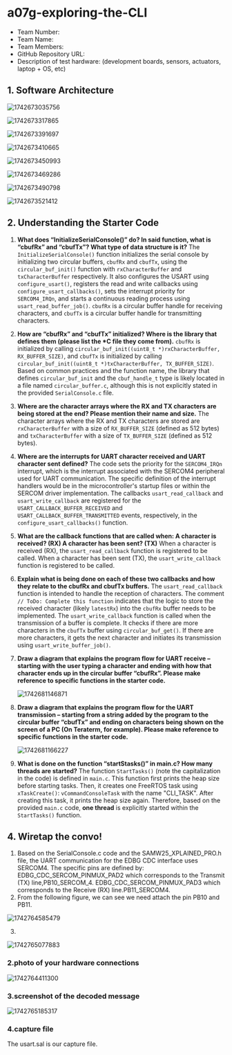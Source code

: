 # a07g-exploring-the-CLI

* Team Number:
* Team Name:
* Team Members:
* GitHub Repository URL:
* Description of test hardware: (development boards, sensors, actuators, laptop + OS, etc)

## 1. Software Architecture

![1742673035756](image/A07G_README/1742673035756.png "System Tasks OverView")

![1742673317865](image/A07G_README/1742673317865.png)

![1742673391697](image/A07G_README/1742673391697.png)

![1742673410665](image/A07G_README/1742673410665.png)

![1742673450993](image/A07G_README/1742673450993.png)

![1742673469286](image/A07G_README/1742673469286.png)

![1742673490798](image/A07G_README/1742673490798.png)

 ![1742673521412](image/A07G_README/1742673521412.png)

## 2. Understanding the Starter Code

1. **What does “InitializeSerialConsole()” do? In said function, what is “cbufRx” and “cbufTx”? What type of data structure is it?**
   The `InitializeSerialConsole()` function initializes the serial console by initializing two circular buffers, `cbufRx` and `cbufTx`, using the `circular_buf_init()` function with `rxCharacterBuffer` and `txCharacterBuffer` respectively. It also configures the USART using `configure_usart()`, registers the read and write callbacks using `configure_usart_callbacks()`, sets the interrupt priority for `SERCOM4_IRQn`, and starts a continuous reading process using `usart_read_buffer_job()`. `cbufRx` is a circular buffer handle for receiving characters, and `cbufTx` is a circular buffer handle for transmitting characters.
2. **How are “cbufRx” and “cbufTx” initialized? Where is the library that defines them (please list the \*C file they come from).**
   `cbufRx` is initialized by calling `circular_buf_init((uint8_t *)rxCharacterBuffer, RX_BUFFER_SIZE)`, and `cbufTx` is initialized by calling `circular_buf_init((uint8_t *)txCharacterBuffer, TX_BUFFER_SIZE)`. Based on common practices and the function name, the library that defines `circular_buf_init` and the `cbuf_handle_t` type is likely located in a file named `circular_buffer.c`, although this is not explicitly stated in the provided `SerialConsole.c` file.
3. **Where are the character arrays where the RX and TX characters are being stored at the end? Please mention their name and size.**
   The character arrays where the RX and TX characters are stored are `rxCharacterBuffer` with a size of `RX_BUFFER_SIZE` (defined as 512 bytes) and `txCharacterBuffer` with a size of `TX_BUFFER_SIZE` (defined as 512 bytes).
4. **Where are the interrupts for UART character received and UART character sent defined?**
   The code sets the priority for the `SERCOM4_IRQn` interrupt, which is the interrupt associated with the SERCOM4 peripheral used for UART communication. The specific definition of the interrupt handlers would be in the microcontroller's startup files or within the SERCOM driver implementation. The callbacks `usart_read_callback` and `usart_write_callback` are registered for the `USART_CALLBACK_BUFFER_RECEIVED` and `USART_CALLBACK_BUFFER_TRANSMITTED` events, respectively, in the `configure_usart_callbacks()` function.
5. **What are the callback functions that are called when: A character is received? (RX) A character has been sent? (TX)**
   When a character is received (RX), the `usart_read_callback` function is registered to be called. When a character has been sent (TX), the `usart_write_callback` function is registered to be called.
6. **Explain what is being done on each of these two callbacks and how they relate to the cbufRx and cbufTx buffers.**
   The `usart_read_callback` function is intended to handle the reception of characters. The comment `// ToDo: Complete this function` indicates that the logic to store the received character (likely `latestRx`) into the `cbufRx` buffer needs to be implemented. The `usart_write_callback` function is called when the transmission of a buffer is complete. It checks if there are more characters in the `cbufTx` buffer using `circular_buf_get()`. If there are more characters, it gets the next character and initiates its transmission using `usart_write_buffer_job()`.
7. **Draw a diagram that explains the program flow for UART receive – starting with the user typing a character and ending with how that character ends up in the circular buffer “cbufRx”. Please make reference to specific functions in the starter code.**

   ![1742681146871](image/A07G_README/1742681146871.png)
8. **Draw a diagram that explains the program flow for the UART transmission – starting from a string added by the program to the circular buffer “cbufTx” and ending on characters being shown on the screen of a PC (On Teraterm, for example). Please make reference to specific functions in the starter code.**

   ![1742681166227](image/A07G_README/1742681166227.png)
9. **What is done on the function “startStasks()” in main.c? How many threads are started?**
   The function `StartTasks()` (note the capitalization in the code) is defined in `main.c`. This function first prints the heap size before starting tasks. Then, it creates one FreeRTOS task using `xTaskCreate()`: `vCommandConsoleTask` with the name "CLI\_TASK". After creating this task, it prints the heap size again. Therefore, based on the provided `main.c` code, **one thread** is explicitly started within the `StartTasks()` function.



## 4. Wiretap the convo!

1. Based on the SerialConsole.c code and the SAMW25_XPLAINED_PRO.h file, the UART communication for the EDBG CDC interface uses SERCOM4. The specific pins are defined by:
   EDBG_CDC_SERCOM_PINMUX_PAD2 which corresponds to the Transmit (TX) line,PB10_SERCOM_4. EDBG_CDC_SERCOM_PINMUX_PAD3 which corresponds to the Receive (RX) line.PB11_SERCOM4.
2. From the following figure, we can see we need attach the pin PB10 and PB11.

![1742764585479](image/A07G_README/1742764585479.png)

3. 

![1742765077883](image/A07G_README/1742765077883.png)

### 2.**photo of your hardware connections**

![1742764411300](image/A07G_README/1742764411300.png)


### 3.**screenshot of the decoded message**


![1742765185317](image/A07G_README/1742765185317.png)


### 4.**capture file**

The usart.sal is our capture file.
